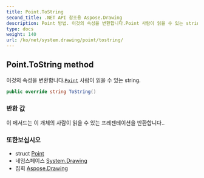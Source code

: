 ```yaml
---
title: Point.ToString
second_title: .NET API 참조용 Aspose.Drawing
description: Point 방법. 이것의 속성을 변환합니다.Point 사람이 읽을 수 있는 string.
type: docs
weight: 140
url: /ko/net/system.drawing/point/tostring/
---
```

## Point.ToString method

이것의 속성을 변환합니다.[`Point`](../) 사람이 읽을 수 있는 string.

```csharp
public override string ToString()
```

### 반환 값

이 메서드는 이 개체의 사람이 읽을 수 있는 프레젠테이션을 반환합니다..

### 또한보십시오

* struct [Point](../)
* 네임스페이스 [System.Drawing](../../point/)
* 집회 [Aspose.Drawing](../../../)


